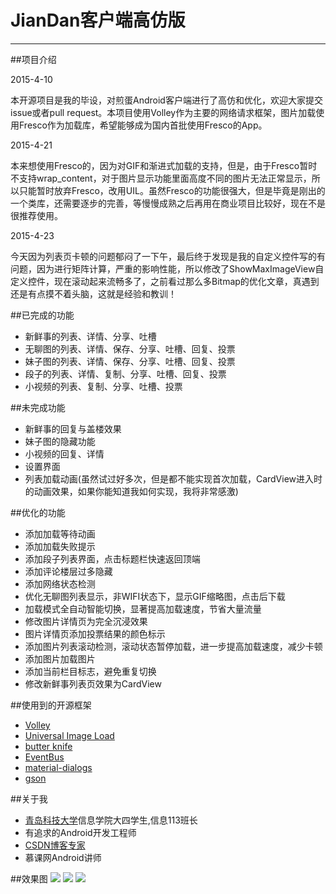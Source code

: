 # JianDan客户端高仿版
---

##项目介绍

2015-4-10

本开源项目是我的毕设，对煎蛋Android客户端进行了高仿和优化，欢迎大家提交issue或者pull request。本项目使用Volley作为主要的网络请求框架，图片加载使用Fresco作为加载库，希望能够成为国内首批使用Fresco的App。

2015-4-21

本来想使用Fresco的，因为对GIF和渐进式加载的支持，但是，由于Fresco暂时不支持wrap_content，对于图片显示功能里面高度不同的图片无法正常显示，所以只能暂时放弃Fresco，改用UIL。虽然Fresco的功能很强大，但是毕竟是刚出的一个类库，还需要逐步的完善，等慢慢成熟之后再用在商业项目比较好，现在不是很推荐使用。

2015-4-23

今天因为列表页卡顿的问题郁闷了一下午，最后终于发现是我的自定义控件写的有问题，因为进行矩阵计算，严重的影响性能，所以修改了ShowMaxImageView自定义控件，现在滚动起来流畅多了，之前看过那么多Bitmap的优化文章，真遇到还是有点摸不着头脑，这就是经验和教训！

##已完成的功能
- 新鲜事的列表、详情、分享、吐槽
- 无聊图的列表、详情、保存、分享、吐槽、回复、投票
- 妹子图的列表、详情、保存、分享、吐槽、回复、投票
- 段子的列表、详情、复制、分享、吐槽、回复、投票
- 小视频的列表、复制、分享、吐槽、投票

##未完成功能
- 新鲜事的回复与盖楼效果
- 妹子图的隐藏功能
- 小视频的回复、详情
- 设置界面
- 列表加载动画(虽然试过好多次，但是都不能实现首次加载，CardView进入时的动画效果，如果你能知道我如何实现，我将非常感激)


##优化的功能
- 添加加载等待动画
- 添加加载失败提示
- 添加段子列表界面，点击标题栏快速返回顶端
- 添加评论楼层过多隐藏
- 添加网络状态检测
- 优化无聊图列表显示，非WIFI状态下，显示GIF缩略图，点击后下载
- 加载模式全自动智能切换，显著提高加载速度，节省大量流量
- 修改图片详情页为完全沉浸效果
- 图片详情页添加投票结果的颜色标示
- 添加图片列表滚动检测，滚动状态暂停加载，进一步提高加载速度，减少卡顿
- 添加图片加载图片
- 添加当前栏目标志，避免重复切换
- 修改新鲜事列表页效果为CardView

##使用到的开源框架
- [Volley](https://android.googlesource.com/platform/frameworks/volley)
- [Universal Image Load](https://github.com/nostra13/Android-Universal-Image-Loader)
- [butter knife](https://github.com/JakeWharton/butterknife)
- [EventBus](https://github.com/greenrobot/EventBus)
- [material-dialogs](https://github.com/afollestad/material-dialogs)
- [gson](https://code.google.com/p/google-gson/)

##关于我
- [青岛科技大学](http://www.qust.edu.cn/)信息学院大四学生,信息113班长
- 有追求的Android开发工程师
- [CSDN博客专家](http://blog.csdn.net/zhaokaiqiang1992)
- 慕课网Android讲师

##效果图
![](http://i2.tietuku.com/3644113fbf848270.png)
![](http://i2.tietuku.com/cc0a2867534418e8.png)
![](http://i2.tietuku.com/e40e1f58d310977c.png)

